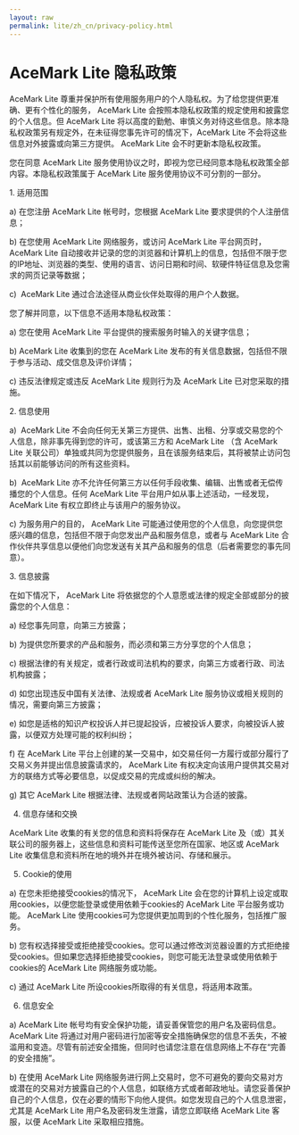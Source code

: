 ```yaml
---
layout: raw
permalink: lite/zh_cn/privacy-policy.html
---
```


# AceMark Lite 隐私政策

AceMark Lite 尊重并保护所有使用服务用户的个人隐私权。为了给您提供更准确、更有个性化的服务， AceMark Lite 会按照本隐私权政策的规定使用和披露您的个人信息。但 AceMark Lite 将以高度的勤勉、审慎义务对待这些信息。除本隐私权政策另有规定外，在未征得您事先许可的情况下，AceMark Lite 不会将这些信息对外披露或向第三方提供。 AceMark Lite 会不时更新本隐私权政策。 

您在同意 AceMark Lite 服务使用协议之时，即视为您已经同意本隐私权政策全部内容。本隐私权政策属于 AceMark Lite 服务使用协议不可分割的一部分。 

1. 适用范围

a) 在您注册 AceMark Lite 帐号时，您根据 AceMark Lite 要求提供的个人注册信息； 

b) 在您使用 AceMark Lite 网络服务，或访问 AceMark Lite 平台网页时， AceMark Lite 自动接收并记录的您的浏览器和计算机上的信息，包括但不限于您的IP地址、浏览器的类型、使用的语言、访问日期和时间、软硬件特征信息及您需求的网页记录等数据； 

c)  AceMark Lite 通过合法途径从商业伙伴处取得的用户个人数据。 

您了解并同意，以下信息不适用本隐私权政策： 

a) 您在使用 AceMark Lite 平台提供的搜索服务时输入的关键字信息； 

b) AceMark Lite 收集到的您在 AceMark Lite 发布的有关信息数据，包括但不限于参与活动、成交信息及评价详情； 

c) 违反法律规定或违反 AceMark Lite 规则行为及 AceMark Lite 已对您采取的措施。 

2. 信息使用 

a)  AceMark Lite 不会向任何无关第三方提供、出售、出租、分享或交易您的个人信息，除非事先得到您的许可，或该第三方和 AceMark Lite （含 AceMark Lite 关联公司）单独或共同为您提供服务，且在该服务结束后，其将被禁止访问包括其以前能够访问的所有这些资料。 

b)  AceMark Lite 亦不允许任何第三方以任何手段收集、编辑、出售或者无偿传播您的个人信息。任何 AceMark Lite 平台用户如从事上述活动，一经发现， AceMark Lite 有权立即终止与该用户的服务协议。 

c) 为服务用户的目的， AceMark Lite 可能通过使用您的个人信息，向您提供您感兴趣的信息，包括但不限于向您发出产品和服务信息，或者与 AceMark Lite 合作伙伴共享信息以便他们向您发送有关其产品和服务的信息（后者需要您的事先同意）。 

3. 信息披露 

在如下情况下， AceMark Lite 将依据您的个人意愿或法律的规定全部或部分的披露您的个人信息： 

a) 经您事先同意，向第三方披露； 

b) 为提供您所要求的产品和服务，而必须和第三方分享您的个人信息； 

c) 根据法律的有关规定，或者行政或司法机构的要求，向第三方或者行政、司法机构披露；

d) 如您出现违反中国有关法律、法规或者 AceMark Lite 服务协议或相关规则的情况，需要向第三方披露；  

e) 如您是适格的知识产权投诉人并已提起投诉，应被投诉人要求，向被投诉人披露，以便双方处理可能的权利纠纷；

f) 在 AceMark Lite 平台上创建的某一交易中，如交易任何一方履行或部分履行了交易义务并提出信息披露请求的， AceMark Lite 有权决定向该用户提供其交易对方的联络方式等必要信息，以促成交易的完成或纠纷的解决。  

g) 其它 AceMark Lite 根据法律、法规或者网站政策认为合适的披露。  

4. 信息存储和交换  

 AceMark Lite 收集的有关您的信息和资料将保存在 AceMark Lite 及（或）其关联公司的服务器上，这些信息和资料可能传送至您所在国家、地区或 AceMark Lite 收集信息和资料所在地的境外并在境外被访问、存储和展示。 

5. Cookie的使用 

a) 在您未拒绝接受cookies的情况下， AceMark Lite 会在您的计算机上设定或取用cookies，以便您能登录或使用依赖于cookies的 AceMark Lite 平台服务或功能。 AceMark Lite 使用cookies可为您提供更加周到的个性化服务，包括推广服务。

b) 您有权选择接受或拒绝接受cookies。您可以通过修改浏览器设置的方式拒绝接受cookies。但如果您选择拒绝接受cookies，则您可能无法登录或使用依赖于cookies的 AceMark Lite 网络服务或功能。 

c) 通过 AceMark Lite 所设cookies所取得的有关信息，将适用本政策。  

6. 信息安全  

a)  AceMark Lite 帐号均有安全保护功能，请妥善保管您的用户名及密码信息。 AceMark Lite 将通过对用户密码进行加密等安全措施确保您的信息不丢失，不被滥用和变造。尽管有前述安全措施，但同时也请您注意在信息网络上不存在“完善的安全措施”。  

b) 在使用 AceMark Lite 网络服务进行网上交易时，您不可避免的要向交易对方或潜在的交易对方披露自己的个人信息，如联络方式或者邮政地址。请您妥善保护自己的个人信息，仅在必要的情形下向他人提供。如您发现自己的个人信息泄密，尤其是 AceMark Lite 用户名及密码发生泄露，请您立即联络 AceMark Lite 客服，以便 AceMark Lite 采取相应措施。
